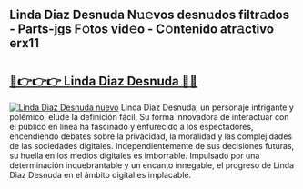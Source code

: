 ## Linda Diaz Desnuda N𝚞𝚎vos desn𝚞dos filtr𝚊dos - Parts-jgs F𝚘tos vid𝚎o - C𝚘ntenido atr𝚊ctivo erx11

# <h2><a href="http://mb5bkve.tromn.icu/?c=Linda+Diaz+Desnuda">🔗👉👉👉 Linda Diaz Desnuda 🔗🔗</a></h2>

[![Linda Diaz Desnuda nuevo](https://i.imgur.com/pEAQMta.gif)](http://mb5bkve.tromn.icu/?c=Linda+Diaz+Desnuda)
Linda Diaz Desnuda, un personaje intrigante y polémico, elude la definición fácil. Su forma innovadora de interactuar con el público en línea ha fascinado y enfurecido a los espectadores, encendiendo debates sobre la privacidad, la moralidad y las complejidades de las sociedades digitales. Independientemente de sus decisiones futuras, su huella en los medios digitales es imborrable. Impulsado por una determinación inquebrantable y un encanto innegable, el progreso de Linda Diaz Desnuda en el ámbito digital es implacable.
